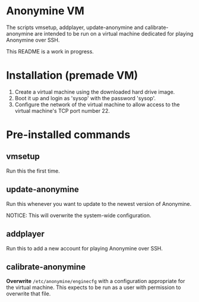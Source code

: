 Anonymine VM
============

The scripts vmsetup, addplayer, update-anonymine and calibrate-anonymine
are intended to be run on a virtual machine dedicated for playing Anonymine
over SSH.

This README is a work in progress.



Installation (premade VM)
=========================

1. Create a virtual machine using the downloaded hard drive image.
2. Boot it up and login as 'sysop' with the password 'sysop'.
3. Configure the network of the virtual machine to allow access to
   the virtual machine's TCP port number 22.



Pre-installed commands
======================

vmsetup
-------

Run this the first time.


update-anonymine
----------------

Run this whenever you want to update to the newest version of Anonymine.

NOTICE: This will overwrite the system-wide configuration.


addplayer
---------

Run this to add a new account for playing Anonymine over SSH.


calibrate-anonymine
-------------------

**Overwrite** `/etc/anonymine/enginecfg` with a configuration appropriate
for the virtual machine.
This expects to be run as a user with permission to overwrite that file.
